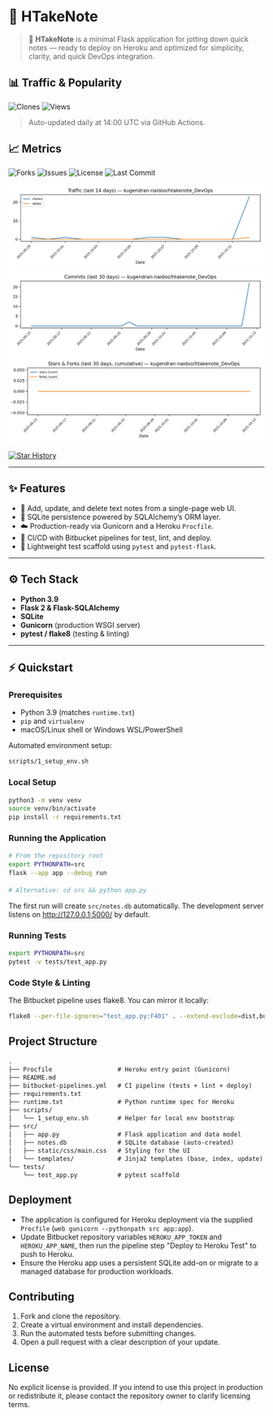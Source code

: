 # 🧠 HTakeNote

> 🚀 **HTakeNote** is a minimal Flask application for jotting down quick notes — ready to deploy on Heroku and optimized for simplicity, clarity, and quick DevOps integration.

## 📊 Traffic & Popularity
<!-- add cacheSeconds while testing; remove later if you want -->
![Clones](https://img.shields.io/endpoint?cacheSeconds=300&url=https%3A%2F%2Fgist.githubusercontent.com%2Fkugendran-naidoo%2F2b0de4f9f92a605b780e986e6d48ffcc%2Fraw%2Fclones.json%3Fv%3D2)
![Views](https://img.shields.io/endpoint?cacheSeconds=300&url=https%3A%2F%2Fgist.githubusercontent.com%2Fkugendran-naidoo%2F9b749f24de62343dc995f8d524027c39%2Fraw%2Fviews.json%3Fv%3D2)
> Auto-updated daily at 14:00 UTC via GitHub Actions.

## 📈 Metrics
![Forks](https://img.shields.io/github/forks/kugendran-naidoo/htakenote_DevOps?style=social)
![Issues](https://img.shields.io/github/issues/kugendran-naidoo/htakenote_DevOps)
![License](https://img.shields.io/github/license/kugendran-naidoo/htakenote_DevOps)
![Last Commit](https://img.shields.io/github/last-commit/kugendran-naidoo/htakenote_DevOps)

![Traffic 14d](https://raw.githubusercontent.com/kugendran-naidoo/htakenote_DevOps/main/metrics/traffic_14d.png)
![Commits 30d](https://raw.githubusercontent.com/kugendran-naidoo/htakenote_DevOps/main/metrics/commits_30d.png)
![Stars & Forks 30d](https://raw.githubusercontent.com/kugendran-naidoo/htakenote_DevOps/main/metrics/stars_forks_30d.png)

[![Star History](https://api.star-history.com/svg?repos=kugendran-naidoo/htakenote_DevOps&type=Date)](https://star-history.com/#kugendran-naidoo/htakenote_DevOps)

---

## ✨ Features
- 📝 Add, update, and delete text notes from a single-page web UI.
- 💾 SQLite persistence powered by SQLAlchemy’s ORM layer.
- ☁️ Production-ready via Gunicorn and a Heroku `Procfile`.
- 🔧 CI/CD with Bitbucket pipelines for test, lint, and deploy.
- 🧪 Lightweight test scaffold using `pytest` and `pytest-flask`.

---

## ⚙️ Tech Stack
- **Python 3.9**
- **Flask 2 & Flask-SQLAlchemy**
- **SQLite**
- **Gunicorn** (production WSGI server)
- **pytest / flake8** (testing & linting)

---

## ⚡ Quickstart

### Prerequisites
- Python 3.9 (matches `runtime.txt`)
- `pip` and `virtualenv`
- macOS/Linux shell or Windows WSL/PowerShell

Automated environment setup:
```bash
scripts/1_setup_env.sh
```


### Local Setup
```bash
python3 -m venv venv
source venv/bin/activate
pip install -r requirements.txt
```

### Running the Application
```bash
# From the repository root
export PYTHONPATH=src
flask --app app --debug run

# Alternative: cd src && python app.py
```
The first run will create `src/notes.db` automatically. The development server listens on http://127.0.0.1:5000/ by default.

### Running Tests
```bash
export PYTHONPATH=src
pytest -v tests/test_app.py
```

### Code Style & Linting
The Bitbucket pipeline uses flake8. You can mirror it locally:
```bash
flake8 --per-file-ignores="test_app.py:F401" . --extend-exclude=dist,build --show-source --statistics
```

## Project Structure
```
.
├── Procfile                  # Heroku entry point (Gunicorn)
├── README.md
├── bitbucket-pipelines.yml   # CI pipeline (tests + lint + deploy)
├── requirements.txt
├── runtime.txt               # Python runtime spec for Heroku
├── scripts/
│   └── 1_setup_env.sh        # Helper for local env bootstrap
├── src/
│   ├── app.py                # Flask application and data model
│   ├── notes.db              # SQLite database (auto-created)
│   ├── static/css/main.css   # Styling for the UI
│   └── templates/            # Jinja2 templates (base, index, update)
└── tests/
    └── test_app.py           # pytest scaffold
```

## Deployment
- The application is configured for Heroku deployment via the supplied `Procfile` (`web gunicorn --pythonpath src app:app`).
- Update Bitbucket repository variables `HEROKU_APP_TOKEN` and `HEROKU_APP_NAME`, then run the pipeline step "Deploy to Heroku Test" to push to Heroku.
- Ensure the Heroku app uses a persistent SQLite add-on or migrate to a managed database for production workloads.

## Contributing
1. Fork and clone the repository.
2. Create a virtual environment and install dependencies.
3. Run the automated tests before submitting changes.
4. Open a pull request with a clear description of your update.

## License
No explicit license is provided. If you intend to use this project in production or redistribute it, please contact the repository owner to clarify licensing terms.
